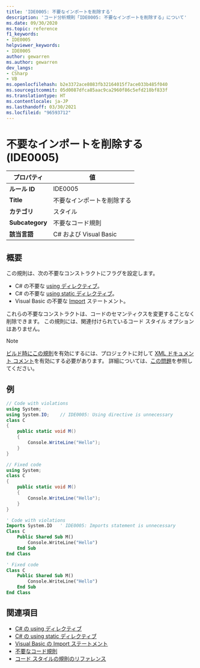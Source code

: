 ```yaml
---
title: 'IDE0005: 不要なインポートを削除する'
description: 'コード分析規則「IDE0005: 不要なインポートを削除する」について'
ms.date: 09/30/2020
ms.topic: reference
f1_keywords:
- IDE0005
helpviewer_keywords:
- IDE0005
author: gewarren
ms.author: gewarren
dev_langs:
- CSharp
- VB
ms.openlocfilehash: b2e3372ace8083fb32164015f7ace033b485f040
ms.sourcegitcommit: 05d0087dfca85aac9ca2960f86c5efd218bf833f
ms.translationtype: HT
ms.contentlocale: ja-JP
ms.lasthandoff: 03/30/2021
ms.locfileid: "96593712"
---
```

# <a name="remove-unnecessary-import-ide0005"></a>不要なインポートを削除する (IDE0005)

|プロパティ|値|
|-|-|
| **ルール ID** | IDE0005 |
| **Title** | 不要なインポートを削除する |
| **カテゴリ** | スタイル |
| **Subcategory** | 不要なコード規則 |
| **該当言語** | C# および Visual Basic |

## <a name="overview"></a>概要

この規則は、次の不要なコンストラクトにフラグを設定します。

- C# の不要な [using ディレクティブ](../../../csharp/language-reference/keywords/using-directive.md)。
- C# の不要な [using static ディレクティブ](../../../csharp/language-reference/keywords/using-static.md)。
- Visual Basic の不要な [Import](../../../visual-basic/language-reference/statements/imports-statement-net-namespace-and-type.md) ステートメント。

 これらの不要なコンストラクトは、コードのセマンティクスを変更することなく削除できます。 この規則には、関連付けられているコード スタイル オプションはありません。

> [!NOTE]
> [ビルド時にこの規則](../overview.md#code-style-analysis)を有効にするには、プロジェクトに対して [XML ドキュメント コメント](../../../csharp/codedoc.md)を有効にする必要があります。 詳細については、[この問題](https://github.com/dotnet/roslyn/issues/41640)を参照してください。

## <a name="example"></a>例

```csharp
// Code with violations
using System;
using System.IO;    // IDE0005: Using directive is unnecessary
class C
{
    public static void M()
    {
        Console.WriteLine("Hello");
    }
}

// Fixed code
using System;
class C
{
    public static void M()
    {
        Console.WriteLine("Hello");
    }
}
```

```vb
' Code with violations
Imports System.IO   ' IDE0005: Imports statement is unnecessary
Class C
    Public Shared Sub M()
        Console.WriteLine("Hello")
    End Sub
End Class

' Fixed code
Class C
    Public Shared Sub M()
        Console.WriteLine("Hello")
    End Sub
End Class
```

## <a name="see-also"></a>関連項目

- [C# の using ディレクティブ](../../../csharp/language-reference/keywords/using-directive.md)
- [C# の using static ディレクティブ](../../../csharp/language-reference/keywords/using-static.md)
- [Visual Basic の Import ステートメント](../../../visual-basic/language-reference/statements/imports-statement-net-namespace-and-type.md)
- [不要なコード規則](unnecessary-code-rules.md)
- [コード スタイルの規則のリファレンス](index.md)
